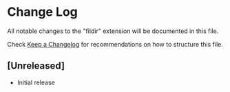 # Change Log

All notable changes to the "fildir" extension will be documented in this file.

Check [Keep a Changelog](http://keepachangelog.com/) for recommendations on how to structure this file.

## [Unreleased]

- Initial release